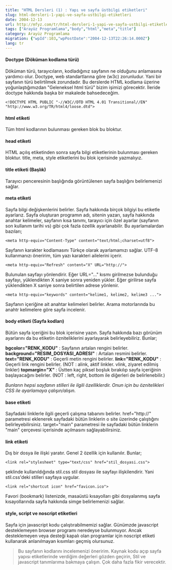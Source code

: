 ```yaml
---
title: "HTML Dersleri (1) : Yapı ve sayfa üstbilgi etiketleri"
slug: html-dersleri-1-yapi-ve-sayfa-ustbilgi-etiketleri
date: 2004-12-13
url: http://mfyz.com/tr/html-dersleri-1-yapi-ve-sayfa-ustbilgi-etiketleri/
tags: ["Arayüz Programlama","body","html","meta","title"]
category: Arayüz Programlama
migration: {"wpId":103,"wpPostDate":"2004-12-13T22:26:14.000Z"}
lang: tr
---
```


#### Doctype (Döküman kodlama türü)

Döküman türü, tarayıcıların, kodladığınız sayfanın ne olduğunu anlamasına yardımcı olur. Doctype, web standartlarına göre (w3c) zorunludur. Yani bir sayfanın türü belirtilmek zorundadır. Bu derslerde HTML kodlama üzerine yoğunlaştığımızdan "Geleneksel html türü" bizim işimizi görecektir. İleride doctype hakkında başka bir makalede bahsedeceğim.
```
<!DOCTYPE HTML PUBLIC "-//W3C//DTD HTML 4.01 Transitional//EN"
"http://www.w3.org/TR/html4/loose.dtd">

```

#### html etiketi

Tüm html kodlarının bulunması gereken blok bu bloktur.

#### head etiketi

HTML açılış etiketinden sonra sayfa bilgi etiketlerinin bulunması gereken bloktur. title, meta, style etiketlerini bu blok içerisinde yazmalıyız.

#### title etiketi (Başlık)

Tarayıcı penceresinin başlığında görüntülenen sayfa başlığını belirlemenizi sağlar.

#### meta etiketi

Sayfa bilgi değişkenlerini belirler. Sayfa hakkında birçok bilgiyi bu etiketle ayarlarız. Sayfa oluşturan programın adı, sitenin yazarı, sayfa hakkında anahtar kelimeler, sayfanın kısa tanımı, tarayıcı için özel ayarlar (sayfanın son kullanım tarihi vs) gibi çok fazla özellik ayarlanabilir. Bu ayarlamalardan bazıları;
```
<meta http-equiv="Content-Type" content="text/html;charset=utf8">

```
Sayfanın karakter kodlamasını Türkçe olarak ayarlamamızı sağlar. UTF-8 kullanmanızı öneririm, tüm yazı karakteri ailelerini içerir.
```
<meta http-equiv="Refresh" content="X" URL="http://">

```
Bulunulan sayfayı yönlendirir. Eğer URL="..." kısmı girilmezse bulunduğu sayfayı, yüklendikten X saniye sonra yeniden yükler. Eğer girilirse sayfa yüklendikten X saniye sonra belirtilen adrese yönlenir.
```
<meta http-equiv="keywords" content="kelime1, kelime2, kelime3 ...">

```
Sayfanın içeriğine ait anahtar kelimeleri belirler. Arama motorlarında bu anahtr kelimelere göre sayfa incelenir.

#### body etiketi (Sayfa kodları)

Bütün sayfa içeriğini bu blok içerisine yazın. Sayfa hakkında bazı görünüm ayarlarını da bu etiketin özniteliklerini ayarlayarak belirleyebiliriz. Bunlar;

**bgcolor="RENK_KODU"** : Sayfanın artalan rengini belirler. **background="RESIM_DOSYASI_ADRESI"** : Artalan resmini belirler. **text="RENK_KODU"** : Geçerli metin rengini belirler. **link="RENK_KODU"** : Geçerli link rengini belirler. (NOT : alink, aktif linkler. vlink, ziyaret edilmiş linkler) **topmargin="X"** : Üstten kaç piksel boşluk bırakılıp sayfa içeriğinin başlayacağını belirler. (NOT : left, right, bottom ile diğerleri de belirlenebilir.)

_Bunların hepsi sayfanın stilleri ile ilgili özelliklerdir. Onun için bu öznitelikleri CSS ile ayarlamaya çalışın/alışın._

#### base etiketi

Sayfadaki linklerle ilgili geçerli çalışma tabanını belirler. href="http://" parametresi eklenerek sayfadaki bütün linklerin o site üzerinde çalıştığını belirleyebilirsiniz. target="main" parametresi ile sayfadaki bütün linklerin "main" çerçevesi içerisinde açılmasını sağlayabilirsiniz.

#### link etiketi

Dış bir dosya ile ilişki yaratır. Genel 2 özellik için kullanılır. Bunlar;
```
<link rel="stylesheet" type="text/css" href="stil_dosyasi.css">

```

şeklinde kullanıldığında stil.css stil dosyası ile sayfayı ilişkilendirir. Yani stil.css'deki stilleri sayfaya uygular.

```
<link rel="shortcut icon" href="favicon.ico">

```
Favori (bookmark) listenizde, masaüstü kısayolları gibi dosyalanmış sayfa kısayollarında sayfa hakkında simge belirlemenizi sağlar.

#### style, script ve noscript etiketleri

Sayfa için javascript kodu çalıştırabilmemizi sağlar. Günümzde javascript desteklemeyen browser programı neredeyse bulunmuyor. Ancak desteklemeyen veya desteği kapalı olan programlar için noscript etiketi kullanarak anlanılmayan kısımları geçmiş olursunuz.

> Bu sayfanın kodlarını incelemenizi öneririm. Kaynak kodu açıp sayfa yapısı etiketlerinde verdiğim değerleri gözden geçirin, Stil ve javascript tanımlarıma bakmaya çalışın. Çok daha fazla fikir verecektir.